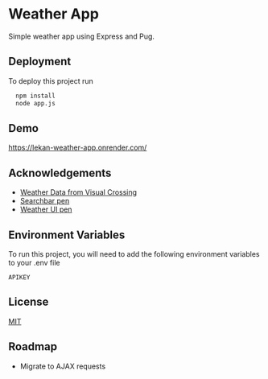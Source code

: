 
# Weather App

Simple weather app using Express and Pug.


## Deployment

To deploy this project run

```bash
  npm install
  node app.js
```


## Demo

https://lekan-weather-app.onrender.com/


## Acknowledgements

 - [Weather Data from Visual Crossing](https://www.visualcrossing.com/)
 - [Searchbar pen](https://codepen.io/zeeshanmukhtar1/pen/dymBYjQ)
 - [Weather UI pen](https://codepen.io/takeradi/pen/ONJzEv)
## Environment Variables

To run this project, you will need to add the following environment variables to your .env file

`APIKEY`
## License

[MIT](https://choosealicense.com/licenses/mit/)


## Roadmap

- Migrate to AJAX requests

